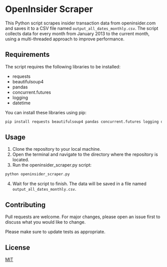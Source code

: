 # OpenInsider Scraper

This Python script scrapes insider transaction data from openinsider.com and saves it to a CSV file named `output_all_dates_monthly.csv`. The script collects data for every month from January 2013 to the current month, using a multi-threaded approach to improve performance.

## Requirements

The script requires the following libraries to be installed:
- requests
- beautifulsoup4
- pandas
- concurrent.futures
- logging
- datetime

You can install these libraries using pip:
```bash
pip install requests beautifulsoup4 pandas concurrent.futures logging datetime
```

## Usage
1. Clone the repository to your local machine.
2. Open the terminal and navigate to the directory where the repository is located.
3. Run the openinsider_scraper.py script:
```python
python openinsider_scraper.py
```
4. Wait for the script to finish. The data will be saved in a file named `output_all_dates_monthly.csv`.

## Contributing

Pull requests are welcome. For major changes, please open an issue first
to discuss what you would like to change.

Please make sure to update tests as appropriate.

## License

[MIT](https://choosealicense.com/licenses/mit/)
